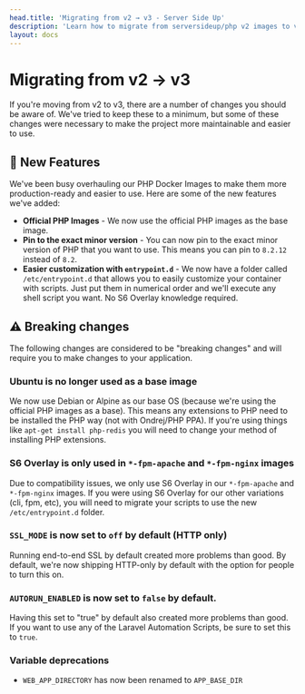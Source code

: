 ```yaml
---
head.title: 'Migrating from v2 → v3 - Server Side Up'
description: 'Learn how to migrate from serversideup/php v2 images to v3.'
layout: docs
---
```


# Migrating from v2 → v3
If you're moving from v2 to v3, there are a number of changes you should be aware of. We've tried to keep these to a minimum, but some of these changes were necessary to make the project more maintainable and easier to use.

## 🚀 New Features
We've been busy overhauling our PHP Docker Images to make them more production-ready and easier to use. Here are some of the new features we've added:
- **Official PHP Images** - We now use the official PHP images as the base image.
- **Pin to the exact minor version** - You can now pin to the exact minor version of PHP that you want to use. This means you can pin to `8.2.12` instead of `8.2`.
- **Easier customization with `entrypoint.d`** - We now have a folder called `/etc/entrypoint.d` that allows you to easily customize your container with scripts. Just put them in numerical order and we'll execute any shell script you want. No S6 Overlay knowledge required.

## ⚠️ Breaking changes
The following changes are considered to be "breaking changes" and will require you to make changes to your application.

### Ubuntu is no longer used as a base image
We now use Debian or Alpine as our base OS (because we're using the official PHP images as a base). This means any extensions to PHP need to be installed the PHP way (not with Ondrej/PHP PPA). If you're using things like `apt-get install php-redis` you will need to change your method of installing PHP extensions.

### S6 Overlay is only used in `*-fpm-apache` and `*-fpm-nginx` images
Due to compatibility issues, we only use S6 Overlay in our `*-fpm-apache` and `*-fpm-nginx` images. If you were using S6 Overlay for our other variations (cli, fpm, etc), you will need to migrate your scripts to use the new `/etc/entrypoint.d` folder.

### `SSL_MODE` is now set to `off` by default (HTTP only)
Running end-to-end SSL by default created more problems than good. By default, we're now shipping HTTP-only by default with the option for people to turn this on.

### `AUTORUN_ENABLED` is now set to `false` by default. 
Having this set to "true" by default also created more problems than good. If you want to use any of the Laravel Automation Scripts, be sure to set this to `true`.

### Variable deprecations
- `WEB_APP_DIRECTORY` has now been renamed to `APP_BASE_DIR`